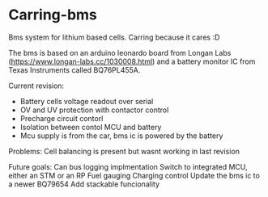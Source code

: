 # Carring-bms
Bms system for lithium based cells. Carring because it cares :D

The bms is based on an arduino leonardo board from Longan Labs (https://www.longan-labs.cc/1030008.html) and a battery monitor IC from Texas Instruments called BQ76PL455A.

Current revision:
 <ul>
  <li>  Battery cells voltage readout over serial</li>
  <li>  OV and UV protection with contactor control</li>
  <li>  Precharge circuit contorl</li>
  <li>  Isolation between contol MCU and battery  </li>
  <li>  Mcu supply is from the car, bms ic is powered by the battery </li>
 </ul> 
  
Problems:
  Cell balancing is present but wasnt working in last revision
  


Future goals:
  Can bus logging implmentation
  Switch to integrated MCU, either an STM or an RP
  Fuel gauging
  Charging control
  Update the bms ic to a newer BQ79654
  Add stackable funcionality
  
  
  



